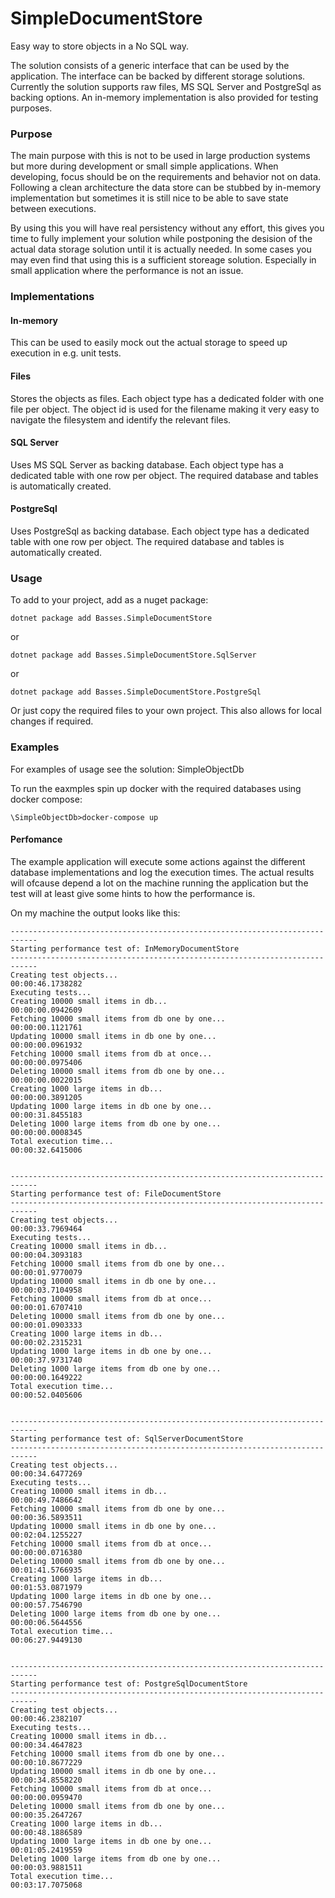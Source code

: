 # SimpleDocumentStore
Easy way to store objects in a No SQL way.

The solution consists of a generic interface that can be used by the application. The interface can be backed by different storage solutions. Currently the solution supports raw files, MS SQL Server and PostgreSql as backing options. An in-memory implementation is also provided for testing purposes.

### Purpose
The main purpose with this is not to be used in large production systems but more during development or small simple applications. When developing, focus should be on the requirements and behavior not on data.
Following a clean architecture the data store can be stubbed by in-memory implementation but sometimes it is still nice to be able to save state between executions.

By using this you will have real persistency without any effort, this gives you time to fully implement your solution while postponing the desision of the actual data storage solution until it is actually needed.
In some cases you may even find that using this is a sufficient storeage solution. Especially in small application where the performance is not an issue.

### Implementations

#### In-memory
This can be used to easily mock out the actual storage to speed up execution in e.g. unit tests.

#### Files
Stores the objects as files. Each object type has a dedicated folder with one file per object. The object id is used for the filename making it very easy to navigate the filesystem and identify the relevant files.

#### SQL Server
Uses MS SQL Server as backing database. Each object type has a dedicated table with one row per object. The required database and tables is automatically created.

#### PostgreSql
Uses PostgreSql as backing database. Each object type has a dedicated table with one row per object. The required database and tables is automatically created.

### Usage

To add to your project, add as a nuget package:

```
dotnet package add Basses.SimpleDocumentStore
```

or

```
dotnet package add Basses.SimpleDocumentStore.SqlServer
```

or

```
dotnet package add Basses.SimpleDocumentStore.PostgreSql
```

Or just copy the required files to your own project. This also allows for local changes if required.

### Examples

For examples of usage see the solution: SimpleObjectDb

To run the eaxmples spin up docker with the required databases using docker compose:

```
\SimpleObjectDb>docker-compose up
```

#### Perfomance

The example application will execute some actions against the different database implementations and log the execution times. The actual results will ofcause depend a lot on the machine running the application but the test will at least give some hints to how the performance is.

On my machine the output looks like this:

```
----------------------------------------------------------------------------
Starting performance test of: InMemoryDocumentStore
----------------------------------------------------------------------------
Creating test objects...                                    00:00:46.1738282
Executing tests...
Creating 10000 small items in db...                         00:00:00.0942609
Fetching 10000 small items from db one by one...            00:00:00.1121761
Updating 10000 small items in db one by one...              00:00:00.0961932
Fetching 10000 small items from db at once...               00:00:00.0975406
Deleting 10000 small items from db one by one...            00:00:00.0022015
Creating 1000 large items in db...                          00:00:00.3891205
Updating 1000 large items in db one by one...               00:00:31.8455183
Deleting 1000 large items from db one by one...             00:00:00.0008345
Total execution time...                                     00:00:32.6415006


----------------------------------------------------------------------------
Starting performance test of: FileDocumentStore
----------------------------------------------------------------------------
Creating test objects...                                    00:00:33.7969464
Executing tests...
Creating 10000 small items in db...                         00:00:04.3093183
Fetching 10000 small items from db one by one...            00:00:01.9770079
Updating 10000 small items in db one by one...              00:00:03.7104958
Fetching 10000 small items from db at once...               00:00:01.6707410
Deleting 10000 small items from db one by one...            00:00:01.0903333
Creating 1000 large items in db...                          00:00:02.2315231
Updating 1000 large items in db one by one...               00:00:37.9731740
Deleting 1000 large items from db one by one...             00:00:00.1649222
Total execution time...                                     00:00:52.0405606


----------------------------------------------------------------------------
Starting performance test of: SqlServerDocumentStore
----------------------------------------------------------------------------
Creating test objects...                                    00:00:34.6477269
Executing tests...
Creating 10000 small items in db...                         00:00:49.7486642
Fetching 10000 small items from db one by one...            00:00:36.5893511
Updating 10000 small items in db one by one...              00:02:04.1255227
Fetching 10000 small items from db at once...               00:00:00.0716380
Deleting 10000 small items from db one by one...            00:01:41.5766935
Creating 1000 large items in db...                          00:01:53.0871979
Updating 1000 large items in db one by one...               00:00:57.7546790
Deleting 1000 large items from db one by one...             00:00:06.5644556
Total execution time...                                     00:06:27.9449130


----------------------------------------------------------------------------
Starting performance test of: PostgreSqlDocumentStore
----------------------------------------------------------------------------
Creating test objects...                                    00:00:46.2382107
Executing tests...
Creating 10000 small items in db...                         00:00:34.4647823
Fetching 10000 small items from db one by one...            00:00:10.8677229
Updating 10000 small items in db one by one...              00:00:34.8558220
Fetching 10000 small items from db at once...               00:00:00.0959470
Deleting 10000 small items from db one by one...            00:00:35.2647267
Creating 1000 large items in db...                          00:00:48.1886589
Updating 1000 large items in db one by one...               00:01:05.2419559
Deleting 1000 large items from db one by one...             00:00:03.9881511
Total execution time...                                     00:03:17.7075068

```